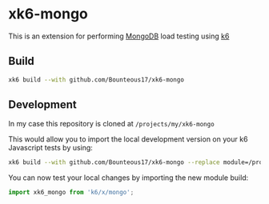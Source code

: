 # xk6-mongo

This is an extension for performing <a href="https://www.mongodb.com/">MongoDB</a> load testing using <a href="https://k6.io/">k6</a>

## Build

```bash
xk6 build --with github.com/Bounteous17/xk6-mongo
```

## Development

In my case this repository is cloned at `/projects/my/xk6-mongo`

This would allow you to import the local development version on your k6 Javascript tests by using:

```bash
xk6 build --with github.com/Bounteous17/xk6-mongo --replace module=/projects/my/xk6-mongo
```

You can now test your local changes by importing the new module build:
```js
import xk6_mongo from 'k6/x/mongo';
```